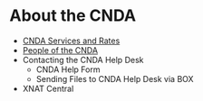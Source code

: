 # About the CNDA

- [CNDA Services and Rates](About_the_CNDA/CNDA_Services_and_Rates.md)
- [People of the CNDA](About_the_CNDA/People_of_the_CNDA.md)
- Contacting the CNDA Help Desk
  - CNDA Help Form
  - Sending Files to CNDA Help Desk via BOX
- XNAT Central